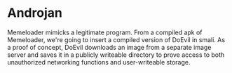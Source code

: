 # Androjan

Memeloader mimicks a legitimate program. From a compiled apk of Memeloader, we're going to insert a compiled version of DoEvil in smali. As a proof of concept, DoEvil downloads an image from a separate image server and saves it in a publicly writeable directory to prove access to both unauthorized networking functions and user-writeable storage.
